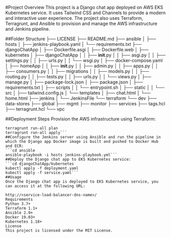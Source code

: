 #Project Overview
This project is a Django chat app deployed on AWS EKS Kubernetes service. It uses Tailwind CSS and Channels to provide a modern and interactive user experience. The project also uses Terraform, Terragrunt, and Ansible to provision and manage the AWS infrastructure and Jenkins pipeline.

##Folder Structure
├── LICENSE
├── README.md
├── ansible
│   ├── hosts
│   ├── jenkins-playbook.yaml
│   └── requirements.txt
├── djangoChatApp
│   ├── Dockerfile.asgi
│   ├── Dockerfile.web
│   ├── kubernetes
│   ├── djangoChatApp
│   │   ├── __init__.py
│   │   ├── asgi.py
│   │   ├── settings.py
│   │   ├── urls.py
│   │   └── wsgi.py
│   ├── docker-compose.yaml
│   ├── homeApp
│   │   ├── __init__.py
│   │   ├── admin.py
│   │   ├── apps.py
│   │   ├── consumers.py
│   │   ├── migrations
│   │   ├── models.py
│   │   ├── routing.py
│   │   ├── tests.py
│   │   ├── urls.py
│   │   └── views.py
│   ├── manage.py
│   ├── package-lock.json
│   ├── package.json
│   ├── requirements.txt
│   ├── scripts
│   │   └── entrypoint.sh
│   ├── static
│   │   └── src
│   ├── tailwind.config.js
│   └── templates
│       ├── chat.html
│       └── home.html
├── jenkins
│   └── JenkinsFile
└── terraform
    └── dev
        ├── data-stores
        ├── global
        ├── mgmt
        ├── monitor
        ├── services
        ├── tags.hcl
        ├── terragrunt.hcl
        └── vpc

##Deployment Steps
Provision the AWS infrastructure using Terraform:
```cd terraform/dev
terragrunt run-all plan
terragrunt run-all apply```
##Configure the Jenkins server using Ansible and run the pipeline in which the Django app Docker image is built and pushed to Docker Hub and ECR:
```cd ansible
ansible-playbook -i hosts jenkins-playbook.yml```
##Deploy the Django chat app to EKS Kubernetes service:
```cd djangoChatApp/kubernetes
kubectl apply -f deployment.yaml
kubectl apply -f service.yaml```
##Usage
Once the Django chat app is deployed to EKS Kubernetes service, you can access it at the following URL:

http://<service-load-balancer-dns-name>/
Requirements
Python 3.7+
Terraform 1.1+
Ansible 2.9+
Docker 19.03+
Kubernetes 1.18+
License
This project is licensed under the MIT License.